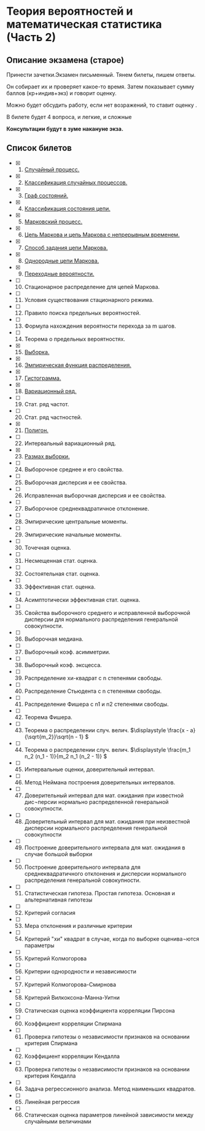 # Теория вероятностей и математическая статистика (Часть 2)

## Описание экзамена (старое)
Принести зачетки.Экзамен письменный. Тянем билеты, пишем ответы.

Он собирает их и проверяет какое-то время. Затем показывает сумму баллов (кр+индив+экз) и говорит оценку.

Можно будет обсудить работу, если нет возражений, то ставит оценку .

В билете будет 4 вопроса, и легкие, и сложные

**Консультации будут в зуме накануне экза.**

## Список билетов

- [x] 1. [Случайный процесс.](./question1/README.md)
- [x] 2. [Классификация случайных процессов.](./question2/README.md)
- [x] 3. [Граф состояний.](./question3/README.md)
- [x] 4. [Классификация состояния цепи.](./question4/README.md)
- [x] 5. [Марковский процесс.](./question5/README.md)
- [x] 6. [Цепь Маркова и цепь Маркова с непрерывным временем.](./question6/README.md)
- [x] 7. [Способ задания цепи Маркова.](./question7/README.md)
- [x] 8. [Однородные цепи Маркова.](./question8/README.md)
- [x] 9. [Переходные вероятности.](./question9/README.md)
- [ ] 10.	Стационарное распределение для цепей Маркова.
- [ ] 11. Условия существования стационарного режима.
- [ ] 12.	Правило поиска предельных вероятностей.
- [ ] 13.	Формула нахождения вероятности перехода за  m шагов.
- [ ] 14.	Теорема о предельных вероятностях.
- [x] 15.	[Выборка.](./question15/README.md)
- [x] 16.	[Эмпирическая функция распределения.](./question16/README.md)
- [x] 17.	[Гистограмма.](./question17/README.md)
- [x] 18.	[Вариационный ряд.](./question18/README.md)
- [ ] 19.	Стат. ряд частот.
- [ ] 20.	Стат. ряд частностей.
- [x] 21.	[Полигон.](./question21/README.md)
- [ ] 22.	Интервальный вариационный ряд.
- [x] 23.	[Размах выборки.](./question23/README.md)
- [ ] 24.	Выборочное среднее и его свойства.
- [ ] 25.	Выборочная дисперсия и ее свойства.
- [ ] 26.	Исправленная выборочная дисперсия и ее свойства.
- [ ] 27.	Выборочное среднеквадратичное отклонение.
- [ ] 28.	Эмпирические центральные моменты. 
- [ ] 29.	Эмпирические начальные моменты.
- [ ] 30.	Точечная оценка.
- [ ] 31.	Несмещенная стат. оценка.
- [ ] 32.	Состоятельная стат. оценка.
- [ ] 33.	Эффективная стат. оценка.
- [ ] 34.	Асимптотически эффективная стат. оценка.
- [ ] 35.	Свойства выборочного среднего и исправленной выборочной дисперсии для нормального распределения генеральной совокупности. 
- [ ] 36.	Выборочная медиана.
- [ ] 37.	Выборочный коэф. асимметрии.
- [ ] 38.	Выборочный коэф. эксцесса.
- [ ] 39.	Распределение хи-квадрат с n степенями свободы.
- [ ] 40.	Распределение Стьюдента с n степенями свободы.
- [ ] 41.	Распределение Фишера с n1 и n2 степенями свободы. 
- [ ] 42.	Теорема Фишера.
- [ ] 43.	Теорема о распределении случ. велич. $\displaystyle  \frac{x - a}{\sqrt{m_2}}\sqrt{n - 1} $
- [ ] 44.	Теорема о распределении случ. велич. $\displaystyle  \frac{m_1 n_2 (n_1 - 1)}{m_2 n_1 (n_2 - 1)} $
- [ ] 45.	Интервальные оценки, доверительный интервал.
- [ ] 46.	Метод Неймана построения доверительных интервалов.
- [ ] 47.	Доверительный интервал для мат. ожидания при известной дис¬персии нормально распределенной генеральной совокупности.
- [ ] 48.	Доверительный интервал для мат. ожидания при неизвестной дисперсии нормального распределения генеральной совокупности
- [ ] 49.	Построение доверительного интервала для мат. ожидания в случае большой выборки
- [ ] 50.	Построение доверительного интервала для среднеквадратичного отклонения и дисперсии нормального распределения генеральной совокупности.
- [ ] 51.	Статистическая гипотеза. Простая гипотеза. Основная и альтернативная гипотезы
- [ ] 52.	Критерий согласия
- [ ] 53.	Мера отклонения и различные критерии
- [ ] 54.	Критерий "хи" квадрат в случае, когда по выборке оценива¬ются параметры
- [ ] 55.	Критерий Колмогорова
- [ ] 56.	Критерии однородности и независимости
- [ ] 57.	Критерий Колмогорова-Смирнова 
- [ ] 58.	Критерий Вилкоксона-Манна-Уитни
- [ ] 59.	Статическая оценка коэффициента корреляции Пирсона
- [ ] 60. Коэффициент корреляции Спирмана
- [ ] 61. Проверка гипотезы о независимости признаков на основании критерия Спирмана
- [ ] 62. Коэффициент корреляции Кендалла
- [ ] 63. Проверка гипотезы о независимости признаков на основании критерия Кендалла
- [ ] 64. Задача регрессионного анализа. Метод наименьших квадратов.
- [ ] 65. Линейная регрессия
- [ ] 66. Статическая оценка параметров линейной зависимости между случайными величинами 
